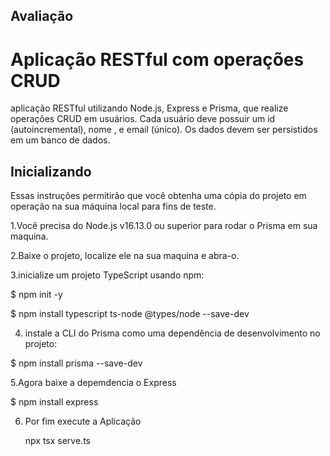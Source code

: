 ## Avaliação
# Aplicação RESTful com operações CRUD 
aplicação RESTful utilizando Node.js, Express e Prisma, que realize operações CRUD em usuários. Cada usuário deve possuir um id
(autoincremental), nome , e email (único). Os dados devem ser persistidos em um banco de dados.

## Inicializando 
Essas instruções permitirão que você obtenha uma cópia do projeto em operação na sua máquina local para fins de  teste.

1.Você precisa do Node.js v16.13.0 ou superior para rodar o Prisma em sua maquina.

2.Baixe o projeto, localize ele na sua maquina e abra-o.

3.inicialize um projeto TypeScript usando npm:

$ npm init -y

$ npm install typescript ts-node @types/node --save-dev

4. instale a CLI do Prisma como uma dependência de desenvolvimento no projeto:

$ npm install prisma --save-dev 

5.Agora baixe a depemdencia o Express

$ npm install express

6. Por fim execute a Aplicação

   npx tsx serve.ts
